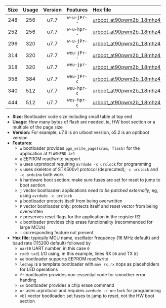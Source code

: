 |Size|Usage|Version|Features|Hex file|
|:-:|:-:|:-:|:-:|:--|
|248|256|u7.7|`w-u-jPr--`|[urboot_at90pwm2b_18mhz432_57600bps_uart0_rxd4_txd3_lednop_ur_vbl.hex](https://raw.githubusercontent.com/stefanrueger/urboot.hex/main/mcus/at90pwm2b/fcpu_18mhz432/57600_bps/urboot_at90pwm2b_18mhz432_57600bps_uart0_rxd4_txd3_lednop_ur_vbl.hex)|
|252|256|u7.7|`w-u-hpr--`|[urboot_at90pwm2b_18mhz432_57600bps_uart0_rxd4_txd3_lednop_fr_ur.hex](https://raw.githubusercontent.com/stefanrueger/urboot.hex/main/mcus/at90pwm2b/fcpu_18mhz432/57600_bps/urboot_at90pwm2b_18mhz432_57600bps_uart0_rxd4_txd3_lednop_fr_ur.hex)|
|296|320|u7.7|`w-u-jPr-c`|[urboot_at90pwm2b_18mhz432_57600bps_uart0_rxd4_txd3_lednop_fr_ce_ur_vbl.hex](https://raw.githubusercontent.com/stefanrueger/urboot.hex/main/mcus/at90pwm2b/fcpu_18mhz432/57600_bps/urboot_at90pwm2b_18mhz432_57600bps_uart0_rxd4_txd3_lednop_fr_ce_ur_vbl.hex)|
|314|320|u7.7|`weu-jPr--`|[urboot_at90pwm2b_18mhz432_57600bps_uart0_rxd4_txd3_ee_lednop_ur_vbl.hex](https://raw.githubusercontent.com/stefanrueger/urboot.hex/main/mcus/at90pwm2b/fcpu_18mhz432/57600_bps/urboot_at90pwm2b_18mhz432_57600bps_uart0_rxd4_txd3_ee_lednop_ur_vbl.hex)|
|318|320|u7.7|`weu-jpr--`|[urboot_at90pwm2b_18mhz432_57600bps_uart0_rxd4_txd3_ee_lednop_fr_ur_vbl.hex](https://raw.githubusercontent.com/stefanrueger/urboot.hex/main/mcus/at90pwm2b/fcpu_18mhz432/57600_bps/urboot_at90pwm2b_18mhz432_57600bps_uart0_rxd4_txd3_ee_lednop_fr_ur_vbl.hex)|
|358|384|u7.7|`weu-jPr-c`|[urboot_at90pwm2b_18mhz432_57600bps_uart0_rxd4_txd3_ee_lednop_fr_ce_ur_vbl.hex](https://raw.githubusercontent.com/stefanrueger/urboot.hex/main/mcus/at90pwm2b/fcpu_18mhz432/57600_bps/urboot_at90pwm2b_18mhz432_57600bps_uart0_rxd4_txd3_ee_lednop_fr_ce_ur_vbl.hex)|
|340|512|u7.7|`weu-hpr-c`|[urboot_at90pwm2b_18mhz432_57600bps_uart0_rxd4_txd3_ee_lednop_fr_ce_ur.hex](https://raw.githubusercontent.com/stefanrueger/urboot.hex/main/mcus/at90pwm2b/fcpu_18mhz432/57600_bps/urboot_at90pwm2b_18mhz432_57600bps_uart0_rxd4_txd3_ee_lednop_fr_ce_ur.hex)|
|444|512|u7.7|`wes-hpr-c`|[urboot_at90pwm2b_18mhz432_57600bps_uart0_rxd4_txd3_ee_lednop_fr_ce.hex](https://raw.githubusercontent.com/stefanrueger/urboot.hex/main/mcus/at90pwm2b/fcpu_18mhz432/57600_bps/urboot_at90pwm2b_18mhz432_57600bps_uart0_rxd4_txd3_ee_lednop_fr_ce.hex)|

- **Size:** Bootloader code size including small table at top end
- **Usage:** How many bytes of flash are needed, ie, HW boot section or a multiple of the page size
- **Version:** For example, u7.6 is an urboot version, o5.2 is an optiboot version
- **Features:**
  + `w` bootloader provides `pgm_write_page(sram, flash)` for the application at `FLASHEND-4+1`
  + `e` EEPROM read/write support
  + `u` uses urprotocol requiring `avrdude -c urclock` for programming
  + `s` uses skeleton of STK500v1 protocol (deprecated); `-c urclock` and `-c arduino` both work
  + `h` hardware boot section: make sure fuses are set for reset to jump to boot section
  + `j` vector bootloader: applications *need to be patched externally*, eg, using `avrdude -c urclock`
  + `p` bootloader protects itself from being overwritten
  + `P` vector bootloader only: protects itself and reset vector from being overwritten
  + `r` preserves reset flags for the application in the register R2
  + `c` bootloader provides chip erase functionality (recommended for large MCUs)
  + `-` corresponding feature not present
- **Hex file:** typically MCU name, oscillator frequency (16 MHz default) and baud rate (115200 default) followed by
  + `uart0` UART number, in this case `0`
  + `rxd0 txd1` I/O using, in this example, lines RX `D0` and TX `D1`
  + `ee` bootloader supports EEPROM read/write
  + `lednop` is a template bootloader with `mov rx,rx` nops as placeholders for LED operations
  + `fr` bootloader provides non-essential code for smoother error handing
  + `ce` bootloader provides a chip erase command
  + `ur` uses urprotocol and requires `avrdude -c urclock` for programming
  + `vbl` vector bootloader: set fuses to jump to reset, not the HW boot section

